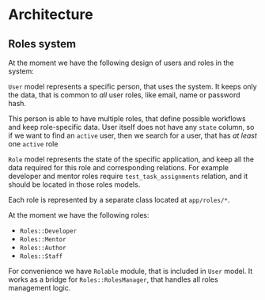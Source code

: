 # Architecture

## Roles system

At the moment we have the following design of users and roles in the system:

`User` model represents a specific person, that uses the system. It keeps only the data, that is common to _all_ user roles, like email, name or password hash.

This person is able to have multiple roles, that define possible workflows and keep role-specific data.
User itself does not have any `state` column, so if we want to find an `active` user, then we search for a user, that has _at least_ one `active` role

`Role` model represents the state of the specific application, and keep all the data required for this role and corresponding relations.
For example developer and mentor roles require `test_task_assignments` relation, and it should be located in those roles models.

Each role is represented by a separate class located at `app/roles/*`.

At the moment we have the following roles:

* `Roles::Developer`
* `Roles::Mentor`
* `Roles::Author`
* `Roles::Staff`

For convenience we have `Rolable` module, that is included in `User` model.
It works as a bridge for `Roles::RolesManager`, that handles all roles management logic.
